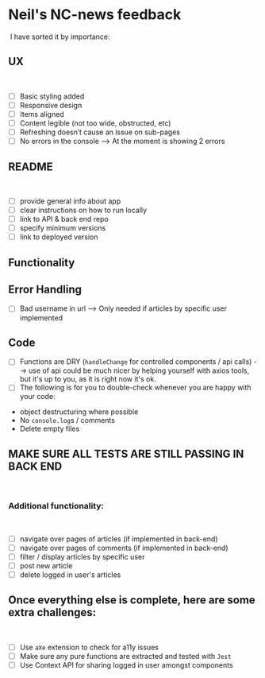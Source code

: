# Neil's NC-news feedback

​
I have sorted it by importance:
​

## UX

​

- [ ] Basic styling added
- [ ] Responsive design
- [ ] Items aligned
- [ ] Content legible (not too wide, obstructed, etc)
- [ ] Refreshing doesn’t cause an issue on sub-pages
- [ ] No errors in the console --> At the moment is showing 2 errors
      ​

## README

​

- [ ] provide general info about app
- [ ] clear instructions on how to run locally
- [ ] link to API & back end repo
- [ ] specify minimum versions
- [ ] link to deployed version
      ​

## Functionality

## Error Handling

- [ ] Bad username in url --> Only needed if articles by specific user implemented
      ​

## Code

- [ ] Functions are DRY (`handleChange` for controlled components / api calls) --> use of api could be much nicer by helping yourself with axios tools, but it's up to you, as it is right now it's ok.
- [ ] The following is for you to double-check whenever you are happy with your code:
- object destructuring where possible
- No `console.log`s / comments
- Delete empty files
  ​

## MAKE SURE ALL TESTS ARE STILL PASSING IN BACK END

​

### Additional functionality:

​

- [ ] navigate over pages of articles (if implemented in back-end)
- [ ] navigate over pages of comments (if implemented in back-end)
- [ ] filter / display articles by specific user
- [ ] post new article
- [ ] delete logged in user's articles
      ​

## Once everything else is complete, here are some extra challenges:

​

- [ ] Use `aXe` extension to check for a11y issues
- [ ] Make sure any pure functions are extracted and tested with `Jest`
- [ ] Use Context API for sharing logged in user amongst components
